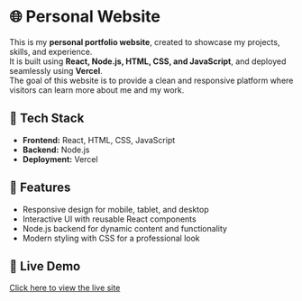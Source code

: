 # 🌐 Personal Website

This is my **personal portfolio website**, created to showcase my projects, skills, and experience.  
It is built using **React, Node.js, HTML, CSS, and JavaScript**, and deployed seamlessly using **Vercel**.  
The goal of this website is to provide a clean and responsive platform where visitors can learn more about me and my work.  

## 🚀 Tech Stack
- **Frontend:** React, HTML, CSS, JavaScript  
- **Backend:** Node.js  
- **Deployment:** Vercel  

## 📌 Features
- Responsive design for mobile, tablet, and desktop  
- Interactive UI with reusable React components  
- Node.js backend for dynamic content and functionality  
- Modern styling with CSS for a professional look  

## 🔗 Live Demo
[Click here to view the live site](https://portfolio-beryl-sigma-abj52on10z.vercel.app/#about)  
